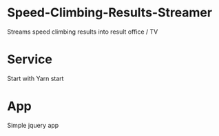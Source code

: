 # Speed-Climbing-Results-Streamer
 Streams speed climbing results into result office / TV 

# Service 
Start with 
Yarn start

# App
Simple jquery app
